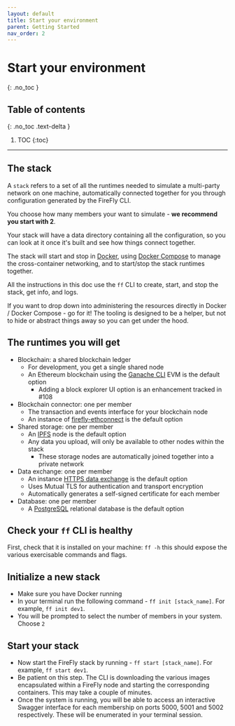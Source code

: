 ```yaml
---
layout: default
title: Start your environment
parent: Getting Started
nav_order: 2
---
```


# Start your environment
{: .no_toc }

## Table of contents
{: .no_toc .text-delta }

1. TOC
{:toc}

---

## The stack

A `stack` refers to a set of all the runtimes needed to simulate a multi-party network on one machine,
automatically connected together for you through configuration generated by the FireFly CLI.

You choose how many members your want to simulate - **we recommend you start with 2**.

Your stack will have a data directory containing all the configuration, so you can look at it once it's built
and see how things connect together.

The stack will start and stop in [Docker](https://www.docker.com/), using [Docker Compose](https://docs.docker.com/compose/)
to manage the cross-container networking, and to start/stop the stack runtimes together.

All the instructions in this doc use the `ff` CLI to create, start, and stop the stack, get info, and logs.

If you want to drop down into administering the resources directly in Docker / Docker Compose - go for it!
The tooling is designed to be a helper, but not to hide or abstract things away so you can get under the hood.

## The runtimes you will get

- Blockchain: a shared blockchain ledger
  - For development, you get a single shared node
  - An Ethereum blockchain using the [Ganache CLI](https://github.com/trufflesuite/ganache-cli) EVM is the default option
    - Adding a block explorer UI option is an enhancement tracked in #108
- Blockchain connector: one per member
  - The transaction and events interface for your blockchain node
  - An instance of [firefly-ethconnect](https://github.com/hyperledger-labs/firefly-ethconnect) is the default option
- Shared storage: one per member
  - An [IPFS](https://ipfs.io/) node is the default option
  - Any data you upload, will only be available to other nodes within the stack
    - These storage nodes are automatically joined together into a private network
- Data exchange: one per member
  - An instance [HTTPS data exchange](https://github.com/hyperledger-labs/firefly-dataexchange-https) is the default option
  - Uses Mutual TLS for authentication and transport encryption
  - Automatically generates a self-signed certificate for each member
- Database: one per member
  - A [PostgreSQL](https://www.postgresql.org/) relational database is the default option

## Check your `ff` CLI is healthy

First, check that it is installed on your machine:  `ff -h` this should expose the various exercisable commands and flags.

## Initialize a new stack

- Make sure you have Docker running
- In your terminal run the following command - `ff init [stack_name]`. For example, `ff init dev1`.
- You will be prompted to select the number of members in your system.  Choose `2`

## Start your stack

- Now start the FireFly stack by running - `ff start [stack_name]`. For example, `ff start dev1`.
- Be patient on this step.  The CLI is downloading the various images encapsulated within a FireFly node and starting the corresponding containers.  This may take a couple of minutes.
- Once the system is running, you will be able to access an interactive Swagger interface for each membership on ports 5000, 5001 and 5002 respectively.  These will be enumerated in your terminal session.
  

